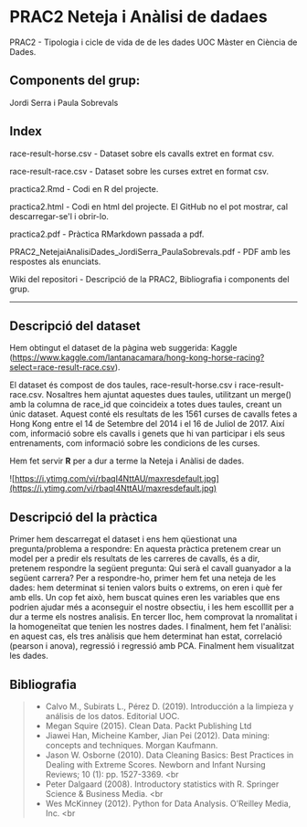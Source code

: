 # PRAC2 Neteja i Anàlisi de dadaes

PRAC2 - Tipologia i cicle de vida de de les dades UOC Màster en Ciència de Dades.

## Components del grup:
Jordi Serra i Paula Sobrevals

## Index

race-result-horse.csv - Dataset sobre els cavalls extret en format csv.

race-result-race.csv - Dataset sobre les curses extret en format csv.

practica2.Rmd - Codi en R del projecte.

practica2.html - Codi en html del projecte. El GitHub no el pot mostrar, cal descarregar-se'l i obrir-lo.

practica2.pdf - Pràctica RMarkdown passada a pdf.

PRAC2_NetejaiAnalisiDades_JordiSerra_PaulaSobrevals.pdf - PDF amb les respostes als enunciats.

Wiki del repositori - Descripció de la PRAC2, Bibliografia i components del grup.


___________________



## Descripció del dataset

Hem obtingut el dataset de la pàgina web suggerida: Kaggle (https://www.kaggle.com/lantanacamara/hong-kong-horse-racing?select=race-result-race.csv). 

El dataset és compost de dos taules, race-result-horse.csv i race-result-race.csv. Nosaltres hem ajuntat aquestes dues taules, utilitzant un merge() amb la columna de race_id que coincideix a totes dues taules, creant un únic dataset.
Aquest conté els resultats de les 1561 curses de cavalls fetes a Hong Kong entre el 14 de Setembre del 2014 i el 16 de Juliol de 2017. Així com, informació sobre els cavalls i genets que hi van participar i els seus entrenaments, com informació sobre les condicions de les curses.

Hem fet servir **R** per a dur a terme la Neteja i Anàlisi de dades.

![https://i.ytimg.com/vi/rbaqI4NttAU/maxresdefault.jpg](https://i.ytimg.com/vi/rbaqI4NttAU/maxresdefault.jpg) 

## Descripció del la pràctica

Primer hem descarregat el dataset i ens hem qüestionat una pregunta/problema a respondre: En aquesta pràctica pretenem crear un model per a predir els resultats de les carreres de cavalls, és a dir, pretenem respondre la següent pregunta: Qui serà el cavall guanyador a la següent carrera?
Per a respondre-ho, primer hem fet una neteja de les dades: hem determinat si tenien valors buits o extrems, on eren i què fer amb ells. Un cop fet això, hem buscat quines eren les variables que ens podrien ajudar més a aconseguir el nostre obsectiu, i les hem escolllit per a dur a terme els nostres analisis. En tercer lloc, hem comprovat la nromalitat i la homogeneïtat que tenien les nostres dades. I finalment, hem fet l'anàlisi: en aquest cas, els tres anàlisis que hem determinat han estat, correlació (pearson i anova), regressió i regressió amb PCA. Finalment hem visualitzat les dades.



## Bibliografia

> * Calvo M., Subirats L., Pérez D. (2019). Introducción a la limpieza y análisis de los datos. Editorial UOC.<br>
> * Megan Squire (2015). Clean Data. Packt Publishing Ltd <br>
> * Jiawei Han, Micheine Kamber, Jian Pei (2012). Data mining: concepts and techniques. Morgan Kaufmann.<br>
> * Jason W. Osborne (2010). Data Cleaning Basics: Best Practices in Dealing with Extreme Scores. Newborn and Infant Nursing Reviews; 10 (1): pp. 1527-3369. <br
> * Peter Dalgaard (2008). Introductory statistics with R. Springer Science & Business Media. <br
> * Wes McKinney (2012). Python for Data Analysis. O’Reilley Media, Inc. <br



